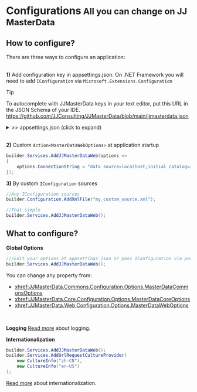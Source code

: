 <h1>Configurations<small> All you can change on JJ MasterData</small></h1>

## How to configure?

There are three ways to configure an application:
<br><br>

**1)** Add configuration key in appsettings.json. On .NET Framework you will need to add `IConfiguration` via `Microsoft.Extensions.Configuration`

> [!TIP]
> To autocomplete with JJMasterData keys in your text editor, put this URL in the JSON Schema of your IDE.
https://github.com/JJConsulting/JJMasterData/blob/main/jjmasterdata.json
<details><summary> >> appsettings.json (click to expand)</summary><br>

```json
{
  "AllowedHosts": "*",
  "ConnectionStrings": {
    "ConnectionString": "data source=data source=localhost;initial catalog=JJMasterData;Integrated Security=True"
  },
  "JJMasterData": {
    "DataDictionaryTableName": "tb_masterdata",
    "ResourcesTableName": "tb_masterdata_resources",
    "ReadProcedurePattern": "{tablename}Get",
    "WriteProcedurePattern": "{tablename}Set"
  },
  "Logging": {
    "LogLevel": {
      "Default": "Information",
      "Microsoft.AspNetCore": "Warning"
    }
  }
}
```
</details>

<br>


**2)** Custom `Action<MasterDataWebOptions>` at application startup
```cs
builder.Services.AddJJMasterDataWeb(options =>
{
    options.ConnectionString = "data source=localhost;initial catalog=JJMasterData;Integrated Security=True";
});
```


**3)** By custom `IConfiguration` sources
```cs
//Any IConfiguration sources
builder.Configuration.AddXmlFile("my_custom_source.xml");

//That simple
builder.Services.AddJJMasterDataWeb();
```

## What to configure?

**Global Options**
```cs
///Edit your options at appsettings.json or pass IConfiguration via parameter.
builder.Services.AddJJMasterDataWeb();
```
You can change any property from:

- <xhref:JJMasterData.Commons.Configuration.Options.MasterDataCommonsOptions>
- <xhref:JJMasterData.Core.Configuration.Options.MasterDataCoreOptions>
- <xhref:JJMasterData.Web.Configuration.Options.MasterDataWebOptions>
<br>

**Logging**
[Read more](logging.md) about logging.

**Internationalization**
```cs
builder.Services.AddJJMasterDataWeb();
builder.Services.AddUrlRequestCultureProvider(
    new CultureInfo("zh-CN"),
    new CultureInfo("en-US")
);
```
[Read more](internationalization.md) about internationalization.
<br>


